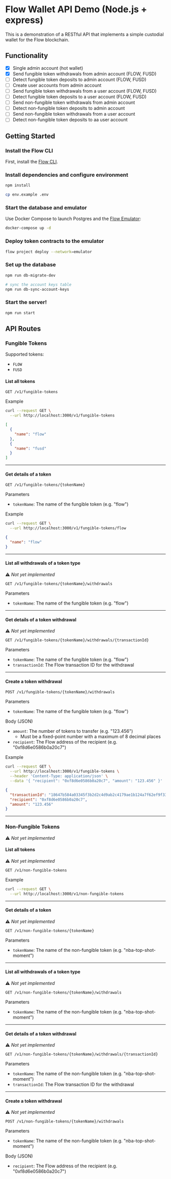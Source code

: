 # Flow Wallet API Demo (Node.js + express)

This is a demonstration of a RESTful API that
implements a simple custodial wallet for the Flow blockchain.

## Functionality

- [x] Single admin account (hot wallet)
- [x] Send fungible token withdrawals from admin account (FLOW, FUSD)
- [ ] Detect fungible token deposits to admin account (FLOW, FUSD)
- [ ] Create user accounts from admin account
- [ ] Send fungible token withdrawals from a user account (FLOW, FUSD)
- [ ] Detect fungible token deposits to a user account (FLOW, FUSD)
- [ ] Send non-fungible token withdrawals from admin account
- [ ] Detect non-fungible token deposits to admin account
- [ ] Send non-fungible token withdrawals from a user account
- [ ] Detect non-fungible token deposits to aa user account

## Getting Started

### Install the Flow CLI

First, install the [Flow CLI](https://docs.onflow.org/flow-cli/install/).

### Install dependencies and configure environment

```sh
npm install

cp env.example .env
```

### Start the database and emulator

Use Docker Compose to launch Postgres and the [Flow Emulator](https://docs.onflow.org/emulator):

```sh
docker-compose up -d
```

### Deploy token contracts to the emulator

```sh
flow project deploy --network=emulator
```

### Set up the database

```sh
npm run db-migrate-dev

# sync the account keys table
npm run db-sync-account-keys
```

### Start the server!

```sh
npm run start
```

## API Routes

### Fungible Tokens

Supported tokens:
- `FLOW`
- `FUSD`

#### List all tokens

`GET /v1/fungible-tokens`

Example

```sh
curl --request GET \
  --url http://localhost:3000/v1/fungible-tokens
```

```json
[
  {
    "name": "flow"
  },
  {
    "name": "fusd"
  }
]
```

---

#### Get details of a token

`GET /v1/fungible-tokens/{tokenName}`

Parameters

- `tokenName`: The name of the fungible token (e.g. "flow")

Example

```sh
curl --request GET \
  --url http://localhost:3000/v1/fungible-tokens/flow
```

```json
{
  "name": "flow"
}
```

---

#### List all withdrawals of a token type

:warning: _Not yet implemented_

`GET /v1/fungible-tokens/{tokenName}/withdrawals`

Parameters

- `tokenName`: The name of the fungible token (e.g. "flow")

---

#### Get details of a token withdrawal

:warning: _Not yet implemented_

`GET /v1/fungible-tokens/{tokenName}/withdrawals/{transactionId}`

Parameters

- `tokenName`: The name of the fungible token (e.g. "flow")
- `transactionId`: The Flow transaction ID for the withdrawal

---

#### Create a token withdrawal

`POST /v1/fungible-tokens/{tokenName}/withdrawals`

Parameters

- `tokenName`: The name of the fungible token (e.g. "flow")

Body (JSON)

- `amount`: The number of tokens to transfer (e.g. "123.456")
  - Must be a fixed-point number with a maximum of 8 decimal places
- `recipient`: The Flow address of the recipient (e.g. "0xf8d6e0586b0a20c7")

Example

```sh
curl --request GET \
  --url http://localhost:3000/v1/fungible-tokens \
  --header 'Content-Type: application/json' \
  --data '{ "recipient": "0xf8d6e0586b0a20c7", "amount": "123.456" }'
```

```json
{
  "transactionId": "18647b584a03345f3b2d2c4d9ab2c4179ae1b124a7f62ef9f33910e5ca8b353c",
  "recipient": "0xf8d6e0586b0a20c7",
  "amount": "123.456"
}
```

---

### Non-Fungible Tokens

:warning: _Not yet implemented_

#### List all tokens

:warning: _Not yet implemented_

`GET /v1/non-fungible-tokens`

Example

```sh
curl --request GET \
  --url http://localhost:3000/v1/non-fungible-tokens
```

---

#### Get details of a token

:warning: _Not yet implemented_

`GET /v1/non-fungible-tokens/{tokenName}`

Parameters

- `tokenName`: The name of the non-fungible token (e.g. "nba-top-shot-moment")

---

#### List all withdrawals of a token type

:warning: _Not yet implemented_

`GET /v1/non-fungible-tokens/{tokenName}/withdrawals`

Parameters

- `tokenName`: The name of the non-fungible token (e.g. "nba-top-shot-moment")

---

#### Get details of a token withdrawal

:warning: _Not yet implemented_

`GET /v1/non-fungible-tokens/{tokenName}/withdrawals/{transactionId}`

Parameters

- `tokenName`: The name of the non-fungible token (e.g. "nba-top-shot-moment")
- `transactionId`: The Flow transaction ID for the withdrawal

---

#### Create a token withdrawal

:warning: _Not yet implemented_

`POST /v1/non-fungible-tokens/{tokenName}/withdrawals`

Parameters

- `tokenName`: The name of the non-fungible token (e.g. "nba-top-shot-moment")

Body (JSON)

- `recipient`: The Flow address of the recipient (e.g. "0xf8d6e0586b0a20c7")

